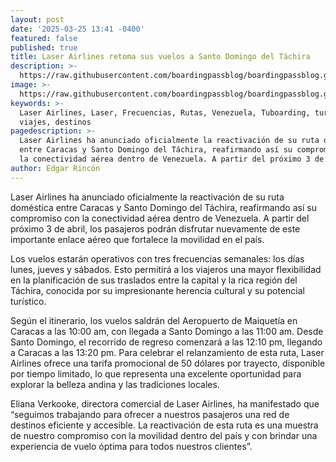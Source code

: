 ```yaml
---
layout: post
date: '2025-03-25 13:41 -0400'
featured: false
published: true
title: Laser Airlines retoma sus vuelos a Santo Domingo del Táchira
description: >-
  https://raw.githubusercontent.com/boardingpassblog/boardingpassblog.github.io/refs/heads/main/assets/images/Avion-Laser.jpg
image: >-
  https://raw.githubusercontent.com/boardingpassblog/boardingpassblog.github.io/refs/heads/main/assets/images/Avion-Laser.jpg
keywords: >-
  Laser Airlines, Laser, Frecuencias, Rutas, Venezuela, Tuboarding, turismo,
  viajes, destinos
pagedescription: >-
  Laser Airlines ha anunciado oficialmente la reactivación de su ruta doméstica
  entre Caracas y Santo Domingo del Táchira, reafirmando así su compromiso con
  la conectividad aérea dentro de Venezuela. A partir del próximo 3 de abril
author: Edgar Rincón
---
```

Laser Airlines ha anunciado oficialmente la reactivación de su ruta doméstica entre Caracas y Santo Domingo del Táchira, reafirmando así su compromiso con la conectividad aérea dentro de Venezuela. A partir del próximo 3 de abril, los pasajeros podrán disfrutar nuevamente de este importante enlace aéreo que fortalece la movilidad en el país.

Los vuelos estarán operativos con tres frecuencias semanales: los días lunes, jueves y sábados. Esto permitirá a los viajeros una mayor flexibilidad en la planificación de sus traslados entre la capital y la rica región del Táchira, conocida por su impresionante herencia cultural y su potencial turístico.

Según el itinerario, los vuelos saldrán del Aeropuerto de Maiquetía en Caracas a las 10:00 am, con llegada a Santo Domingo a las 11:00 am. Desde Santo Domingo, el recorrido de regreso comenzará a las 12:10 pm, llegando a Caracas a las 13:20 pm. Para celebrar el relanzamiento de esta ruta, Laser Airlines ofrece una tarifa promocional de 50 dólares por trayecto, disponible por tiempo limitado, lo que representa una excelente oportunidad para explorar la belleza andina y las tradiciones locales.

Eliana Verkooke, directora comercial de Laser Airlines, ha manifestado que “seguimos trabajando para ofrecer a nuestros pasajeros una red de destinos eficiente y accesible. La reactivación de esta ruta es una muestra de nuestro compromiso con la movilidad dentro del país y con brindar una experiencia de vuelo óptima para todos nuestros clientes”.
